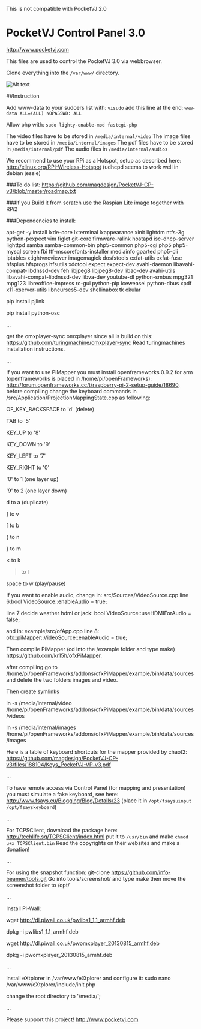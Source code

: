 This is not compatible with PocketVJ 2.0
# PocketVJ Control Panel 3.0

http://www.pocketvj.com

This files are used to control the PocketVJ 3.0 via webbrowser.


Clone everything into the `/var/www/` directory.


![Alt text](https://github.com/magdesign/PocketVJ-CP-v3/blob/master/05_mapper.png?raw=true "Optional Title")




##Instruction

Add www-data to your sudoers list with: `visudo` add this line at the end: `www-data ALL=(ALL) NOPASSWD: ALL`

Allow php with: `sudo lighty-enable-mod fastcgi-php`

The video files have to be stored in `/media/internal/video`
The image files have to be stored in `/media/internal/images`
The pdf files have to be stored in `/media/internal/pdf`
The audio files in `/media/internal/audios`

We recommend to use your RPi as a Hotspot, setup as described here: http://elinux.org/RPI-Wireless-Hotspot
(udhcpd seems to work well in debian jessie)

###To do list:
https://github.com/magdesign/PocketVJ-CP-v3/blob/master/roadmap.txt

###If you Build it from scratch
use the Raspian Lite image together with RPi2

###Dependencies to install:

apt-get -y install lxde-core lxterminal lxappearance xinit lightdm ntfs-3g python-pexpect vim figlet git-core firmware-ralink hostapd isc-dhcp-server lighttpd samba samba-common-bin php5-common php5-cgi php5 php5-mysql screen fbi ttf-mscorefonts-installer mediainfo gparted php5-cli iptables xtightvncviewer imagemagick dosfstools exfat-utils exfat-fuse hfsplus hfsprogs hfsutils xdotool expect expect-dev avahi-daemon libavahi-compat-libdnssd-dev feh libjpeg8 libjpeg8-dev libao-dev avahi-utils libavahi-compat-libdnssd-dev libva-dev youtube-dl python-smbus mpg321 mpg123 libreoffice-impress rc-gui python-pip iceweasel python-dbus xpdf x11-xserver-utils libncurses5-dev shellinabox tk okular

pip install pjlink

pip install python-osc

...

get the omxplayer-sync omxplayer since all is build on this: 
https://github.com/turingmachine/omxplayer-sync
Read turingmachines installation instructions.

...


If you want to use PiMapper you must install openframeworks 0.9.2 for arm (openframeworks is placed in /home/pi/openFrameworks): http://forum.openframeworks.cc/t/raspberry-pi-2-setup-guide/18690, before compiling change the keyboard commands in /src/Application/ProjectionMappingState.cpp as following:

OF_KEY_BACKSPACE to 'd' (delete)

TAB to '5'

KEY_UP to '8'

KEY_DOWN to '9'

KEY_LEFT to '7'

KEY_RIGHT to '0'

'0' to 1 (one layer up)

'9' to 2 (one layer down)

d to a (duplicate)

] to v

[ to b

{ to n

} to m

< to k

> to l

space to w (play/pause)

If you want to enable audio, change in: src/Sources/VideoSource.cpp 
line 6:bool VideoSource::enableAudio = true;

line 7 decide weather hdmi or jack: bool VideoSource::useHDMIForAudio = false;

and in: example/src/ofApp.cpp
line 8: ofx::piMapper::VideoSource::enableAudio = true;


Then compile PiMapper (cd into the /example folder and type make) https://github.com/kr15h/ofxPiMapper. 

after compiling go to /home/pi/openFrameworks/addons/ofxPiMapper/example/bin/data/sources and delete the two folders images and video.

Then create symlinks

ln -s /media/internal/video /home/pi/openFrameworks/addons/ofxPiMapper/example/bin/data/sources/videos

ln -s /media/internal/images /home/pi/openFrameworks/addons/ofxPiMapper/example/bin/data/sources/images

Here is a table of keyboard shortcuts for the mapper provided by chaot2:
https://github.com/magdesign/PocketVJ-CP-v3/files/188104/Keys_PocketVJ-VP-v3.pdf

...

To have remote access via Control Panel (for mapping and presentation) you must simulate a fake keyboard, see here: 
http://www.fsays.eu/Blogging/Blog/Details/23
(place it in `/opt/fsaysuinput` `/opt/fsayskeyboard`) 

...


For TCPSClient, download the package here: http://techlife.sg/TCPSClient/index.html
put it to `/usr/bin` and make `chmod u+x TCPSClient.bin`
Read the copyrights on their websites and make a donation!


...


For using the snapshot function:
git-clone https://github.com/info-beamer/tools.git
Go into tools/screenshot/ and type make
then move the screenshot folder to /opt/


...


Install Pi-Wall:

wget http://dl.piwall.co.uk/pwlibs1_1.1_armhf.deb

dpkg -i pwlibs1_1.1_armhf.deb

wget http://dl.piwall.co.uk/pwomxplayer_20130815_armhf.deb

dpkg -i pwomxplayer_20130815_armhf.deb

...

install eXtplorer in /var/www/eXtplorer and configure it:
sudo nano /var/www/eXtplorer/include/init.php

change the root directory to '/media/';

...

Please support this project! 
http://www.pocketvj.com
